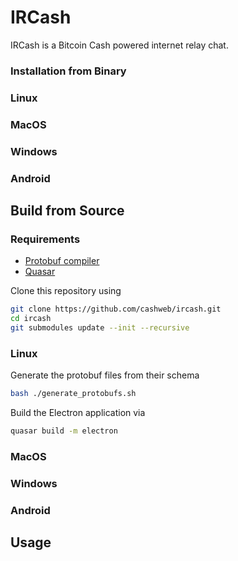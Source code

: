 # IRCash

IRCash is a Bitcoin Cash powered internet relay chat.

### Installation from Binary

### Linux

### MacOS

### Windows

### Android

## Build from Source

### Requirements

* [Protobuf compiler](https://github.com/protocolbuffers/protobuf)
* [Quasar](https://quasar.dev/start/pick-quasar-flavour)

Clone this repository using

```bash
git clone https://github.com/cashweb/ircash.git
cd ircash
git submodules update --init --recursive
```

### Linux

Generate the protobuf files from their schema

```bash
bash ./generate_protobufs.sh
```

Build the Electron application via

```bash
quasar build -m electron
```

### MacOS

### Windows

### Android

## Usage
